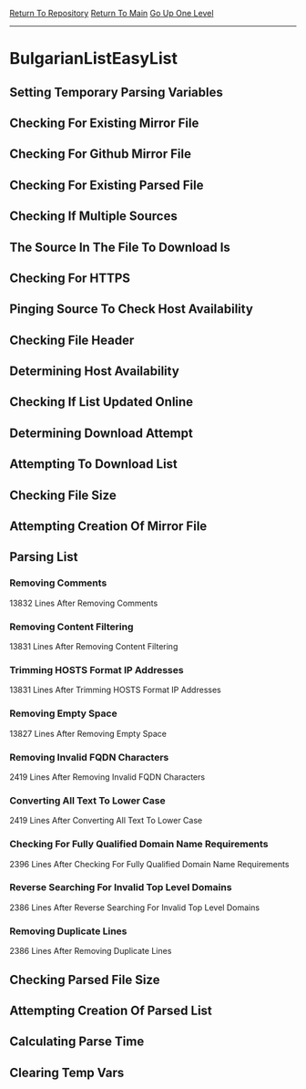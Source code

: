 [Return To Repository](https://github.com/deathbybandaid/piholeparser/)
[Return To Main](https://github.com/deathbybandaid/piholeparser/blob/master/RecentRunLogs/Mainlog.md)
[Go Up One Level](https://github.com/deathbybandaid/piholeparser/blob/master/RecentRunLogs/TopLevelScripts/30-Processing-External-Blacklists.md)
____________________________________
# BulgarianListEasyList
## Setting Temporary Parsing Variables
## Checking For Existing Mirror File
## Checking For Github Mirror File
## Checking For Existing Parsed File
## Checking If Multiple Sources
## The Source In The File To Download Is
## Checking For HTTPS
## Pinging Source To Check Host Availability
## Checking File Header
## Determining Host Availability
## Checking If List Updated Online
## Determining Download Attempt
## Attempting To Download List
## Checking File Size
## Attempting Creation Of Mirror File
## Parsing List
### Removing Comments
13832 Lines After Removing Comments
### Removing Content Filtering
13831 Lines After Removing Content Filtering
### Trimming HOSTS Format IP Addresses
13831 Lines After Trimming HOSTS Format IP Addresses
### Removing Empty Space
13827 Lines After Removing Empty Space
### Removing Invalid FQDN Characters
2419 Lines After Removing Invalid FQDN Characters
### Converting All Text To Lower Case
2419 Lines After Converting All Text To Lower Case
### Checking For Fully Qualified Domain Name Requirements
2396 Lines After Checking For Fully Qualified Domain Name Requirements
### Reverse Searching For Invalid Top Level Domains
2386 Lines After Reverse Searching For Invalid Top Level Domains
### Removing Duplicate Lines
2386 Lines After Removing Duplicate Lines
## Checking Parsed File Size
## Attempting Creation Of Parsed List
## Calculating Parse Time
## Clearing Temp Vars

